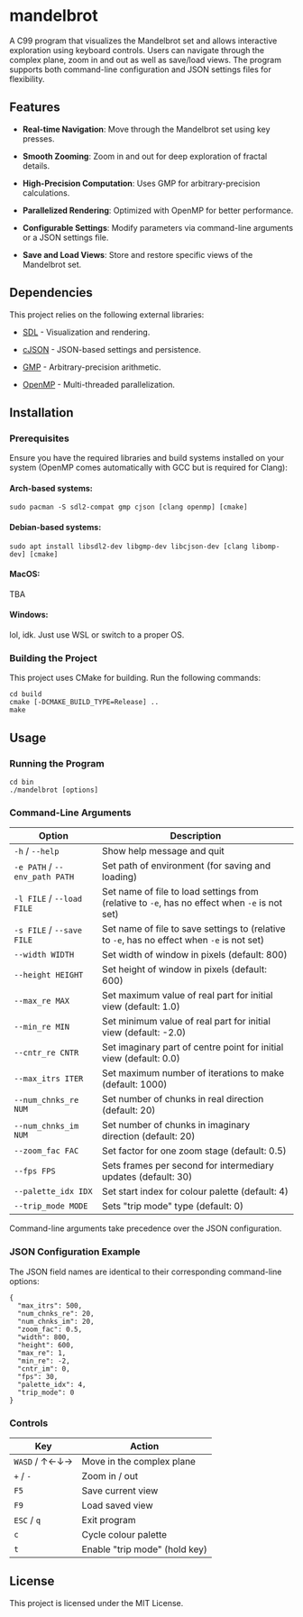 
# mandelbrot

A C99 program that visualizes the Mandelbrot set and allows interactive exploration using keyboard controls. Users can navigate through the complex plane, zoom in and out as well as save/load views. The program supports both command-line configuration and JSON settings files for flexibility.

## Features

-   **Real-time Navigation**: Move through the Mandelbrot set using key presses.
    
-   **Smooth Zooming**: Zoom in and out for deep exploration of fractal details.
    
-   **High-Precision Computation**: Uses GMP for arbitrary-precision calculations.
    
-   **Parallelized Rendering**: Optimized with OpenMP for better performance.
    
-   **Configurable Settings**: Modify parameters via command-line arguments or a JSON settings file.
    
-   **Save and Load Views**: Store and restore specific views of the Mandelbrot set.
    

## Dependencies

This project relies on the following external libraries:

-   [SDL](https://github.com/libsdl-org/SDL) - Visualization and rendering.
    
-   [cJSON](https://github.com/DaveGamble/cJSON) - JSON-based settings and persistence.
    
-   [GMP](https://gmplib.org/) - Arbitrary-precision arithmetic.
    
-   [OpenMP](https://www.openmp.org/) - Multi-threaded parallelization.
    

## Installation

### Prerequisites

Ensure you have the required libraries and build systems installed on your system (OpenMP comes automatically with GCC but is required for Clang):

#### Arch-based systems:

```
sudo pacman -S sdl2-compat gmp cjson [clang openmp] [cmake]
```

#### Debian-based systems:

```
sudo apt install libsdl2-dev libgmp-dev libcjson-dev [clang libomp-dev] [cmake]
```

#### MacOS:

TBA

#### Windows:

lol, idk. Just use WSL or switch to a proper OS.

### Building the Project

This project uses CMake for building. Run the following commands:

```
cd build
cmake [-DCMAKE_BUILD_TYPE=Release] ..
make
```

## Usage

### Running the Program

```
cd bin
./mandelbrot [options]
```

### Command-Line Arguments

| **Option** | **Description** |
| -----| ----- |
| `-h` / `--help`| Show help message and quit |
| `-e PATH` / `--env_path PATH`| Set path of environment (for saving and loading) |
| `-l FILE` / `--load FILE` | Set name of file to load settings from (relative to `-e`, has no effect when `-e` is not set)
| `-s FILE` / `--save FILE` | Set name of file to save settings to (relative to `-e`, has no effect when `-e` is not set)
| `--width WIDTH`| Set width of window in pixels (default: 800) |
| `--height HEIGHT` | Set height of window in pixels (default: 600) |
| `--max_re MAX` | Set maximum value of real part for initial view (default: 1.0) |
| `--min_re MIN` | Set minimum value of real part for initial view (default: -2.0) |
| `--cntr_re CNTR` | Set imaginary part of centre point for initial view (default: 0.0) |
| `--max_itrs ITER` | Set maximum number of iterations to make (default: 1000) |
| `--num_chnks_re NUM` | Set number of chunks in real direction (default: 20) |
| `--num_chnks_im NUM` | Set number of chunks in imaginary direction (default: 20) |
| `--zoom_fac FAC` | Set factor for one zoom stage (default: 0.5) |
| `--fps FPS` | Sets frames per second for intermediary updates (default: 30) |
| `--palette_idx IDX` | Set start index for colour palette (default: 4) |
| `--trip_mode MODE` | Sets "trip mode" type (default: 0) |

Command-line arguments take precedence over the JSON configuration.

### JSON Configuration Example

The JSON field names are identical to their corresponding command-line options:

```
{
  "max_itrs": 500,
  "num_chnks_re": 20,
  "num_chnks_im": 20,
  "zoom_fac": 0.5,
  "width": 800,
  "height": 600,
  "max_re": 1,
  "min_re": -2,
  "cntr_im": 0,
  "fps": 30,
  "palette_idx": 4,
  "trip_mode": 0
}
```

### Controls

| Key | Action |
| -----| ----- |
| `WASD` / &#8593;&#8592;&#8595;&#8594; | Move in the complex plane |
| `+` / `-` | Zoom in / out |
| `F5` | Save current view |
| `F9` | Load saved view |
| `ESC` / `q` | Exit program |
| `c` | Cycle colour palette |
| `t` | Enable "trip mode" (hold key) |

## License

This project is licensed under the MIT License.

